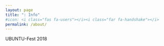 ```yaml
---
layout: page
title: ": Info"
#icon: <i class="fas fa-users"></i><i class="far fa-handshake"></i>
permalink: /about/
---
```

UBUNTU-Fest 2018
